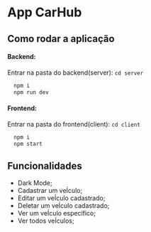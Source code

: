 # App CarHub

## Como rodar a aplicação

#### Backend:
Entrar na pasta do backend(server): ``cd server``

```bash
  npm i
  npm run dev
```

#### Frontend:
Entrar na pasta do frontend(client): ``cd client``

```bash
  npm i
  npm start
```

## Funcionalidades

- Dark Mode;
- Cadastrar um veÍculo;
- Editar um veÍculo cadastrado;
- Deletar um veÍculo cadastrado;
- Ver um veÍculo específico;
- Ver todos veÍculos;
